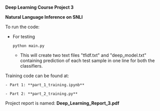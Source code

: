 **Deep Learning Course Project 3**

**Natural Language Inference on SNLI**

To run the code:

- For testing
	
	```python main.py```
	
  - This will create two text files "tfidf.txt" and "deep_model.txt" containing prediction of each test sample in one line for both the classifiers.
  
Training code can be found at:

	- Part 1: **part_1_training.ipynb**

	- Part 2: **part_2_training.py**

Project report is named: **Deep_Learning_Report_3.pdf**
